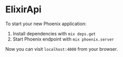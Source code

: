 # ElixirApi

To start your new Phoenix application:

1. Install dependencies with `mix deps.get`
2. Start Phoenix endpoint with `mix phoenix.server`

Now you can visit `localhost:4000` from your browser.
